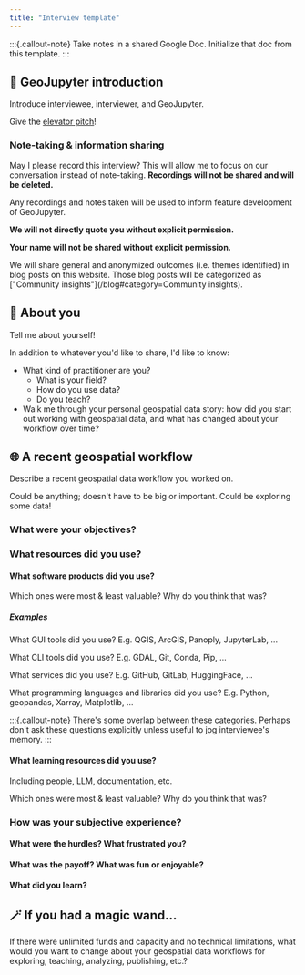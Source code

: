 ```yaml
---
title: "Interview template"
---
```


:::{.callout-note}
Take notes in a shared Google Doc. Initialize that doc from this template.
:::

## :wave: GeoJupyter introduction

Introduce interviewee, interviewer, and GeoJupyter.

Give the [elevator pitch](/index.md)!


### Note-taking & information sharing

May I please record this interview? This will allow me to focus on our conversation
instead of note-taking. **Recordings will not be shared and will be deleted.**

Any recordings and notes taken will be used to inform feature development of
GeoJupyter.

**We will not directly quote you without explicit permission.**

**Your name will not be shared without explicit permission.**

We will share general and anonymized outcomes (i.e. themes identified) in blog posts on
this website. Those blog posts will be categorized as ["Community
insights"](/blog#category=Community insights).


## :hugs: About you

Tell me about yourself!

In addition to whatever you'd like to share, I'd like to know:

* What kind of practitioner are you?
    * What is your field?
    * How do you use data?
    * Do you teach?
* Walk me through your personal geospatial data story: how did you start out working
  with geospatial data, and what has changed about your workflow over time?


## :globe_with_meridians: A recent geospatial workflow

Describe a recent geospatial data workflow you worked on.

Could be anything; doesn't have to be big or important. Could be exploring some data!

### What were your objectives?

### What resources did you use?

#### What **software products** did you use?

Which ones were most & least valuable? Why do you think that was?


##### Examples

What GUI tools did you use? E.g. QGIS, ArcGIS, Panoply, JupyterLab, ...

What CLI tools did you use? E.g. GDAL, Git, Conda, Pip, ...

What services did you use? E.g. GitHub, GitLab, HuggingFace, ...

What programming languages and libraries did you use? E.g. Python, geopandas, Xarray,
Matplotlib, ...

:::{.callout-note}
There's some overlap between these categories. Perhaps don't ask these questions
explicitly unless useful to jog interviewee's memory.
:::


#### What **learning** resources did you use?

Including people, LLM, documentation, etc.

Which ones were most & least valuable? Why do you think that was?


### How was your subjective experience?

#### What were the hurdles? What frustrated you?

#### What was the payoff? What was fun or enjoyable?

#### What did you learn?

## :magic_wand: If you had a magic wand...

If there were unlimited funds and capacity and no technical limitations, what would you
want to change about your geospatial data workflows for exploring, teaching, analyzing,
publishing, etc.?

